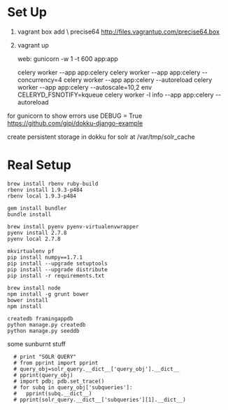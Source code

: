 # Set Up 
1. vagrant box add \ precise64 http://files.vagrantup.com/precise64.box
2. vagrant up

    web: gunicorn -w 1 -t 600 app:app


    celery worker --app app:celery
    celery worker --app app:celery --concurrency=4
    celery worker --app app:celery --autoreload
    celery worker --app app:celery --autoscale=10,2
    env CELERYD_FSNOTIFY=kqueue celery worker -l info --app app:celery --autoreload

for gunicorn to show errors use DEBUG = True
https://github.com/gipi/dokku-django-example


create persistent storage in dokku for solr at /var/tmp/solr_cache


# Real Setup
```
brew install rbenv ruby-build
rbenv install 1.9.3-p484
rbenv local 1.9.3-p484

gem install bundler
bundle install

brew install pyenv pyenv-virtualenvwrapper
pyenv install 2.7.8
pyenv local 2.7.8

mkvirtualenv pf
pip install numpy==1.7.1
pip install --upgrade setuptools
pip install --upgrade distribute
pip install -r requirements.txt

brew install node
npm install -g grunt bower
bower install
npm install

createdb framingappdb
python manage.py createdb
python manage.py seeddb
```


some sunburnt stuff

```
  # print "SOLR QUERY"
  # from pprint import pprint
  # query_obj=solr_query.__dict__['query_obj'].__dict__
  # pprint(query_obj)
  # import pdb; pdb.set_trace()
  # for subq in query_obj['subqueries']:
  #   pprint(subq.__dict__)
  # pprint(solr_query.__dict__['subqueries'][1].__dict__)
```